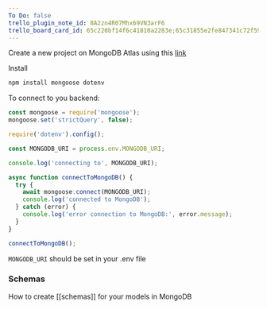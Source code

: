 ```yaml
---
To Do: false
trello_plugin_note_id: 8A2zn4R07Mhx69VN3arF6
trello_board_card_id: 65c220bf14f6c41810a2283e;65c31855e2fe847341c72f59
---
```


Create a new project on MongoDB Atlas using this [link](https://cloud.mongodb.com/v2#/org/658598f872985f1f3d3daed7/projects/create)

Install 

```bash
npm install mongoose dotenv
```

To connect to you backend:

```js
const mongoose = require('mongoose');
mongoose.set('strictQuery', false);

require('dotenv').config();

const MONGODB_URI = process.env.MONGODB_URI;

console.log('connecting to', MONGODB_URI);

async function connectToMongoDB() {
  try {
    await mongoose.connect(MONGODB_URI);
    console.log('connected to MongoDB');
  } catch (error) {
    console.log('error connection to MongoDB:', error.message);
  }
}

connectToMongoDB();

```

```MONGODB_URI``` should be set in your .env file

### Schemas
How to create [[schemas]] for your models in MongoDB